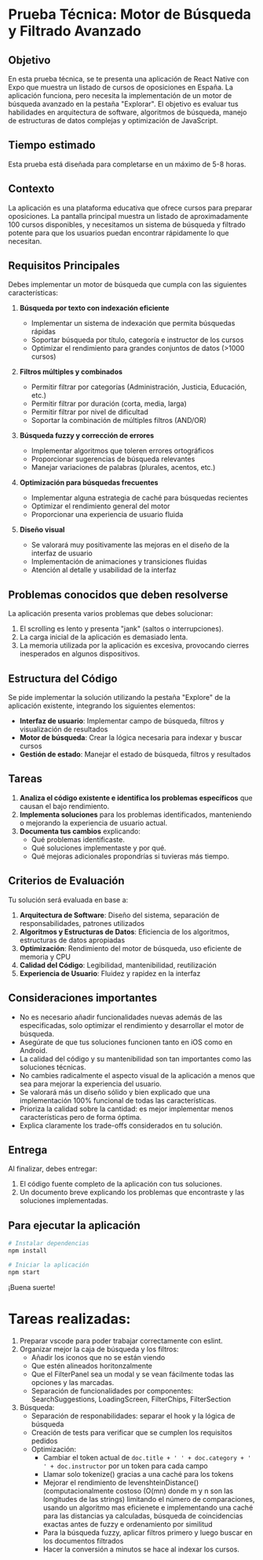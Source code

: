 # Prueba Técnica: Motor de Búsqueda y Filtrado Avanzado

## Objetivo

En esta prueba técnica, se te presenta una aplicación de React Native con Expo que muestra un listado de cursos de oposiciones en España. La aplicación funciona, pero necesita la implementación de un motor de búsqueda avanzado en la pestaña "Explorar". El objetivo es evaluar tus habilidades en arquitectura de software, algoritmos de búsqueda, manejo de estructuras de datos complejas y optimización de JavaScript.

## Tiempo estimado

Esta prueba está diseñada para completarse en un máximo de 5-8 horas.

## Contexto

La aplicación es una plataforma educativa que ofrece cursos para preparar oposiciones. La pantalla principal muestra un listado de aproximadamente 100 cursos disponibles, y necesitamos un sistema de búsqueda y filtrado potente para que los usuarios puedan encontrar rápidamente lo que necesitan.

## Requisitos Principales

Debes implementar un motor de búsqueda que cumpla con las siguientes características:

1. **Búsqueda por texto con indexación eficiente**
   - Implementar un sistema de indexación que permita búsquedas rápidas
   - Soportar búsqueda por título, categoría e instructor de los cursos
   - Optimizar el rendimiento para grandes conjuntos de datos (>1000 cursos)

2. **Filtros múltiples y combinados**
   - Permitir filtrar por categorías (Administración, Justicia, Educación, etc.)
   - Permitir filtrar por duración (corta, media, larga)
   - Permitir filtrar por nivel de dificultad
   - Soportar la combinación de múltiples filtros (AND/OR)

3. **Búsqueda fuzzy y corrección de errores**
   - Implementar algoritmos que toleren errores ortográficos
   - Proporcionar sugerencias de búsqueda relevantes
   - Manejar variaciones de palabras (plurales, acentos, etc.)

4. **Optimización para búsquedas frecuentes**
   - Implementar alguna estrategia de caché para búsquedas recientes
   - Optimizar el rendimiento general del motor
   - Proporcionar una experiencia de usuario fluida

5. **Diseño visual**
   - Se valorará muy positivamente las mejoras en el diseño de la interfaz de usuario
   - Implementación de animaciones y transiciones fluidas
   - Atención al detalle y usabilidad de la interfaz

## Problemas conocidos que deben resolverse

La aplicación presenta varios problemas que debes solucionar:

1. El scrolling es lento y presenta "jank" (saltos o interrupciones).
2. La carga inicial de la aplicación es demasiado lenta.
3. La memoria utilizada por la aplicación es excesiva, provocando cierres inesperados en algunos dispositivos.

## Estructura del Código

Se pide implementar la solución utilizando la pestaña "Explore" de la aplicación existente, integrando los siguientes elementos:

- **Interfaz de usuario**: Implementar campo de búsqueda, filtros y visualización de resultados
- **Motor de búsqueda**: Crear la lógica necesaria para indexar y buscar cursos
- **Gestión de estado**: Manejar el estado de búsqueda, filtros y resultados

## Tareas

1. **Analiza el código existente e identifica los problemas específicos** que causan el bajo rendimiento.
2. **Implementa soluciones** para los problemas identificados, manteniendo o mejorando la experiencia de usuario actual.
3. **Documenta tus cambios** explicando:
   - Qué problemas identificaste.
   - Qué soluciones implementaste y por qué.
   - Qué mejoras adicionales propondrías si tuvieras más tiempo.

## Criterios de Evaluación

Tu solución será evaluada en base a:

1. **Arquitectura de Software**: Diseño del sistema, separación de responsabilidades, patrones utilizados
2. **Algoritmos y Estructuras de Datos**: Eficiencia de los algoritmos, estructuras de datos apropiadas
3. **Optimización**: Rendimiento del motor de búsqueda, uso eficiente de memoria y CPU
4. **Calidad del Código**: Legibilidad, mantenibilidad, reutilización
5. **Experiencia de Usuario**: Fluidez y rapidez en la interfaz

## Consideraciones importantes

- No es necesario añadir funcionalidades nuevas además de las especificadas, solo optimizar el rendimiento y desarrollar el motor de búsqueda.
- Asegúrate de que tus soluciones funcionen tanto en iOS como en Android.
- La calidad del código y su mantenibilidad son tan importantes como las soluciones técnicas.
- No cambies radicalmente el aspecto visual de la aplicación a menos que sea para mejorar la experiencia del usuario.
- Se valorará más un diseño sólido y bien explicado que una implementación 100% funcional de todas las características.
- Prioriza la calidad sobre la cantidad: es mejor implementar menos características pero de forma óptima.
- Explica claramente los trade-offs considerados en tu solución.

## Entrega

Al finalizar, debes entregar:

1. El código fuente completo de la aplicación con tus soluciones.
2. Un documento breve explicando los problemas que encontraste y las soluciones implementadas.

## Para ejecutar la aplicación

```bash
# Instalar dependencias
npm install

# Iniciar la aplicación
npm start
```

¡Buena suerte!


# Tareas realizadas:
1. Preparar vscode para poder trabajar correctamente con eslint.
2. Organizar mejor la caja de búsqueda y los filtros:
   - Añadir los iconos que no se están viendo
   - Que estén alineados horitonzalmente
   - Que el FilterPanel sea un modal y se vean fácilmente todas las opciones y las marcadas.
   - Separación de funcionalidades por componentes: SearchSuggestions, LoadingScreen, FilterChips, FilterSection
3. Búsqueda:
   - Separación de responabilidades: separar el hook y la lógica de búsqueda
   - Creación de tests para verificar que se cumplen los requisitos pedidos
   - Optimización:
      - Cambiar el token actual de `doc.title + ' ' + doc.category + ' ' + doc.instructor` por un token para cada campo
      - Llamar solo tokenize() gracias a una caché para los tokens
      - Mejorar el rendimiento de levenshteinDistance() (computacionalmente costoso (O(mn) donde m y n son las longitudes de las strings) limitando el número de comparaciones, usando un algoritmo mas eficienete e implementando una caché para las distancias ya calculadas, búsqueda de coincidencias exactas antes de fuzzy e ordenamiento por similitud
      - Para la búsqueda fuzzy, aplicar filtros primero y luego buscar en los documentos filtrados
      - Hacer la conversión a minutos se hace al indexar los cursos.

